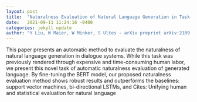 ```yaml
---
layout: post
title:  "Naturalness Evaluation of Natural Language Generation in Task-oriented Dialogues using BERT"
date:   2021-09-11 11:24:16 -0400
categories: jekyll update
author: "Y Liu, W Maier, W Minker, S Ultes - arXiv preprint arXiv:2109.02938, 2021"
---
```

This paper presents an automatic method to evaluate the naturalness of natural language generation in dialogue systems. While this task was previously rendered through expensive and time-consuming human labor, we present this novel task of automatic naturalness evaluation of generated language. By fine-tuning the BERT model, our proposed naturalness evaluation method shows robust results and outperforms the baselines: support vector machines, bi-directional LSTMs, and Cites: Unifying human and statistical evaluation for natural language